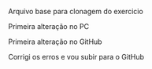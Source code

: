 Arquivo base para clonagem do exercicio


Primeira alteração no PC

Primeira alteração no GitHub

Corrigi os erros e vou subir para o GitHub
